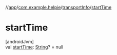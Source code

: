 //[app](../../../index.md)/[com.example.helpie](../index.md)/[transportInfo](index.md)/[startTime](start-time.md)

# startTime

[androidJvm]\
val [startTime](start-time.md): [String](https://kotlinlang.org/api/latest/jvm/stdlib/kotlin/-string/index.html)? = null
